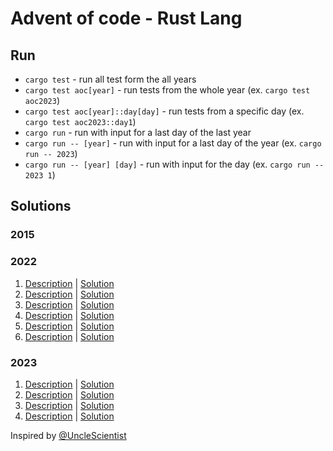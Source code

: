 # Advent of code - Rust Lang

## Run

- `cargo test` - run all test form the all years
- `cargo test aoc[year]` - run tests from the whole year (ex. `cargo test aoc2023`)
- `cargo test aoc[year]::day[day]` - run tests from a specific day (ex. `cargo test aoc2023::day1`)
- `cargo run` - run with input for a last day of the last year
- `cargo run -- [year]` - run with input for a last day of the year (ex. `cargo run -- 2023`)
- `cargo run -- [year] [day]` - run with input for the day (ex. `cargo run -- 2023 1`)

## Solutions

### 2015

### 2022

1. [Description](https://adventofcode.com/2022/day/1) | [Solution](aoc2022/day1.rs)
2. [Description](https://adventofcode.com/2022/day/2) | [Solution](aoc2022/day2.rs)
3. [Description](https://adventofcode.com/2022/day/3) | [Solution](aoc2022/day3.rs)
4. [Description](https://adventofcode.com/2022/day/4) | [Solution](aoc2022/day4.rs)
5. [Description](https://adventofcode.com/2022/day/5) | [Solution](aoc2022/day5.rs)
6. [Description](https://adventofcode.com/2022/day/6) | [Solution](aoc2022/day6.rs)

### 2023

1. [Description](https://adventofcode.com/2023/day/1) | [Solution](aoc2023/day1.rs)
2. [Description](https://adventofcode.com/2023/day/2) | [Solution](aoc2023/day2.rs)
3. [Description](https://adventofcode.com/2023/day/3) | [Solution](aoc2023/day3.rs)
4. [Description](https://adventofcode.com/2023/day/4) | [Solution](aoc2023/day4.rs)

Inspired by [@UncleScientist](https://github.com/UncleScientist/aoclib-rs)
